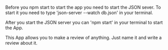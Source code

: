 Before you npm start to start the app you need to start the JSON sever. To start it you need to type 'json-server --watch db.json' in your terminal.

After you start the JSON server you can 'npm start' in your terminal to start the App.

This App allows you to make a review of anything. Just name it and write a review about it.
